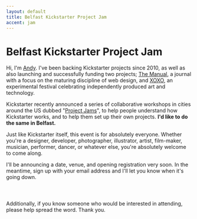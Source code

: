 ```yaml
---
layout: default
title: Belfast Kickstarter Project Jam
accent: jam
---
```


# Belfast Kickstarter Project Jam

Hi, I'm [Andy](http://goodonpaper.com/). I've been backing Kickstarter projects since 2010, as well as also launching and successfully funding two projects; [The Manual](http://www.kickstarter.com/projects/goodonpaper/the-manual), a journal with a focus on the maturing discipline of web design, and [XOXO](http://www.kickstarter.com/projects/waxpancake/xoxo-festival), an experimental festival celebrating independently produced art and technology.

Kickstarter recently announced a series of collaborative workshops in cities around the US dubbed "[Project Jams](http://www.kickstarter.com/events/projectjam)", to help people understand how Kickstarter works, and to help them set up their own projects. **I'd like to do the same in Belfast.**

Just like Kickstarter itself, this event is for absolutely everyone. Whether you're a designer, developer, photographer, illustrator, artist, film-maker, musician, performer, dancer, or whatever else, you're absolutely welcome to come along.

I'll be announcing a date, venue, and opening registration very soon. In the meantime, sign up with your email address and I'll let you know when it's going down.

<div class="createsend-button" style="height:27px;display:inline-block;" data-listid="y/1D/DBB/43D/A37B03E1036F4683"></div>
<script type="text/javascript">(function () { var e = document.createElement('script'); e.type = 'text/javascript'; e.async = true; e.src = ('https:' == document.location.protocol ? 'https' : 'http') + '://btn.createsend1.com/js/sb.min.js?v=2'; e.className = 'createsend-script'; var s = document.getElementsByTagName('script')[0]; s.parentNode.insertBefore(e, s); })();</script>

Additionally, if you know someone who would be interested in attending, please help spread the word. Thank you.
